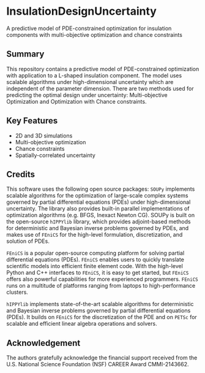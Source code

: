 # InsulationDesignUncertainty

A predictive model of PDE-constrained optimization for insulation components with multi-objective optimization and chance constraints


## Summary
This repository contains a predictive model of PDE-constrained optimization with application to a L-shaped insulation component. The model uses scalable algorithms under high-dimensional uncertainty which are independent of the parameter dimension. There are two methods used for predicting the optimal design under uncertainty: Multi-objective Optimization and Optimization with Chance constraints. 

## Key Features

* 2D and 3D simulations
* Multi-objective optimization
* Chance constraints
* Spatially-correlated uncertainty


## Credits
This software uses the following open source packages:
`SOUPy` implements scalable algorithms for the optimization of large-scale complex systems governed by partial differential equations (PDEs) under high-dimensional uncertainty. The library also provides built-in parallel implementations of optimization algorithms (e.g. BFGS, Inexact Newton CG). SOUPy is built on the open-source `hIPPYlib` library, which provides adjoint-based methods for deterministic and Bayesian inverse problems governed by PDEs, and makes use of `FEniCS` for the high-level formulation, discretization, and solution of PDEs.

`FEniCS` is a popular open-source computing platform for solving partial differential equations (PDEs). `FEniCS` enables users to quickly translate scientific models into efficient finite element code. With the high-level Python and C++ interfaces to `FEniCS`, it is easy to get started, but `FEniCS` offers also powerful capabilities for more experienced programmers. `FEniCS` runs on a multitude of platforms ranging from laptops to high-performance clusters.

`hIPPYlib` implements state-of-the-art scalable algorithms for
deterministic and Bayesian inverse problems governed by partial differential equations (PDEs).
It builds on `FEniCS` for the discretization of the PDE
and on `PETSc` for scalable and efficient linear
algebra operations and solvers.

## Acknowledgement 
The authors gratefully acknowledge the financial support
received from the U.S. National Science Foundation (NSF) CAREER Award CMMI-2143662. 
